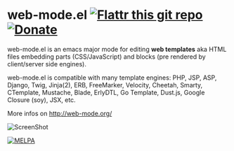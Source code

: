 web-mode.el  [![Flattr this git repo](http://api.flattr.com/button/flattr-badge-large.png)](https://flattr.com/thing/1849746/web-mode-el) [![Donate](https://www.paypalobjects.com/en_US/i/btn/btn_donate_SM.gif)](http://web-mode.org) 
=========

web-mode.el is an emacs major mode for editing **web templates** aka HTML files embedding parts (CSS/JavaScript) and blocks (pre rendered by client/server side engines).

web-mode.el is compatible with many template engines: PHP, JSP, ASP, Django, Twig, Jinja(2), ERB, FreeMarker, Velocity, Cheetah, Smarty, CTemplate, Mustache, Blade, ErlyDTL, Go Template, Dust.js, Google Closure (soy), JSX, etc.

More infos on http://web-mode.org/

![ScreenShot](http://web-mode.org/web-mode.png?v=5)

[![MELPA](http://melpa.org/packages/web-mode-badge.svg)](http://melpa.org/#/web-mode)
